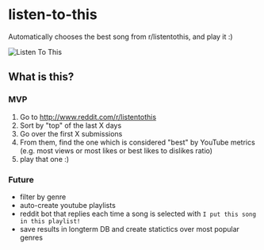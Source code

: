 # listen-to-this
Automatically chooses the best song from r/listentothis, and play it :)

![Listen To This](https://i.pinimg.com/avatars/listentothis-1400537123_280.jpg)

## What is this?
### MVP
1. Go to <http://www.reddit.com/r/listentothis>
2. Sort by "top" of the last X days
3. Go over the first X submissions
4. From them, find the one which is considered "best" by YouTube metrics (e.g. most views or most likes or best likes to dislikes ratio)
5. play that one :)

### Future
* filter by genre
* auto-create youtube playlists
* reddit bot that replies each time a song is selected with `I put this song in this playlist!`
* save results in longterm DB and create statictics over most popular genres
